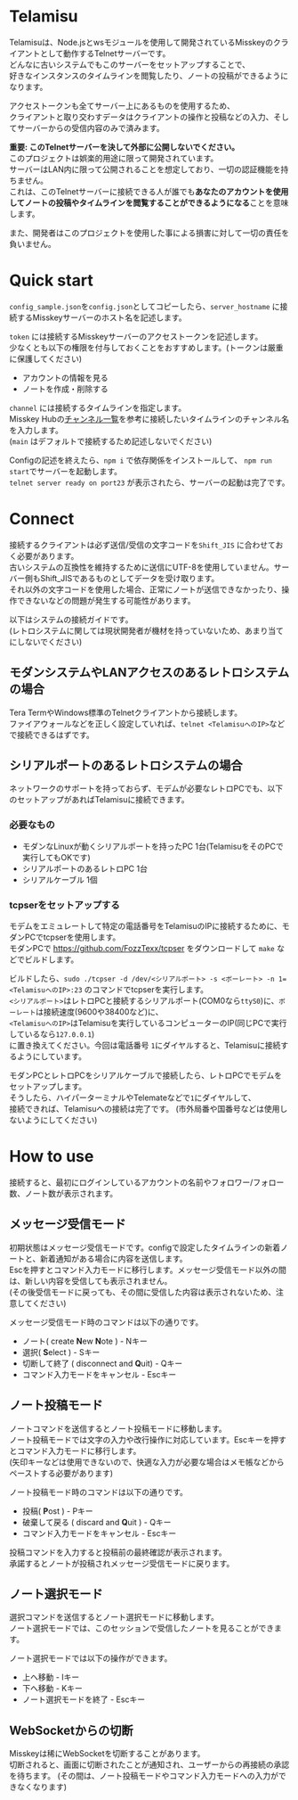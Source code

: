 # Telamisu
Telamisuは、Node.jsとwsモジュールを使用して開発されているMisskeyのクライアントとして動作するTelnetサーバーです。   
どんなに古いシステムでもこのサーバーをセットアップすることで、   
好きなインスタンスのタイムラインを閲覧したり、ノートの投稿ができるようになります。   

アクセストークンも全てサーバー上にあるものを使用するため、   
クライアントと取り交わすデータはクライアントの操作と投稿などの入力、そしてサーバーからの受信内容のみで済みます。

**重要: このTelnetサーバーを決して外部に公開しないでください。**   
このプロジェクトは娯楽的用途に限って開発されています。   
サーバーはLAN内に限って公開されることを想定しており、一切の認証機能を持ちません。   
これは、このTelnetサーバーに接続できる人が誰でも**あなたのアカウントを使用してノートの投稿やタイムラインを閲覧することができるようになる**ことを意味します。   

また、開発者はこのプロジェクトを使用した事による損害に対して一切の責任を負いません。   

# Quick start
`config_sample.json`を`config.json`としてコピーしたら、`server_hostname` に接続するMisskeyサーバーのホスト名を記述します。   

`token` には接続するMisskeyサーバーのアクセストークンを記述します。   
少なくとも以下の権限を付与しておくことをおすすめします。(トークンは厳重に保護してください)   
- アカウントの情報を見る
- ノートを作成・削除する

`channel` には接続するタイムラインを指定します。   
Misskey Hubの[チャンネル一覧](https://misskey-hub.net/docs/api/streaming/channel/)を参考に接続したいタイムラインのチャンネル名を入力します。   
(`main` はデフォルトで接続するため記述しないでください)   

Configの記述を終えたら、`npm i` で依存関係をインストールして、
`npm run start`でサーバーを起動します。   
`telnet server ready on port23` が表示されたら、サーバーの起動は完了です。

# Connect
接続するクライアントは必ず送信/受信の文字コードを`Shift_JIS` に合わせておく必要があります。   
古いシステムの互換性を維持するために送信にUTF-8を使用していません。サーバー側もShift_JISであるものとしてデータを受け取ります。   
それ以外の文字コードを使用した場合、正常にノートが送信できなかったり、操作できないなどの問題が発生する可能性があります。   

以下はシステムの接続ガイドです。   
(レトロシステムに関しては現状開発者が機材を持っていないため、あまり当てにしないでください)

## モダンシステムやLANアクセスのあるレトロシステムの場合
Tera TermやWindows標準のTelnetクライアントから接続します。   
ファイアウォールなどを正しく設定していれば、`telnet <TelamisuへのIP>`などで接続できるはずです。   

## シリアルポートのあるレトロシステムの場合
ネットワークのサポートを持っておらず、モデムが必要なレトロPCでも、以下のセットアップがあればTelamisuに接続できます。

### 必要なもの
- モダンなLinuxが動くシリアルポートを持ったPC 1台(TelamisuをそのPCで実行してもOKです)
- シリアルポートのあるレトロPC 1台
- シリアルケーブル 1個

### tcpserをセットアップする
モデムをエミュレートして特定の電話番号をTelamisuのIPに接続するために、モダンPCでtcpserを使用します。   
モダンPCで https://github.com/FozzTexx/tcpser をダウンロードして `make` などでビルドします。   

ビルドしたら、`sudo ./tcpser -d /dev/<シリアルポート> -s <ボーレート> -n 1=<TelamisuへのIP>:23` のコマンドでtcpserを実行します。   
`<シリアルポート>`はレトロPCと接続するシリアルポート(COM0なら`ttyS0`)に、`ボーレート`は接続速度(9600や38400など)に、   
`<TelamisuへのIP>`はTelamisuを実行しているコンピューターのIP(同じPCで実行しているなら`127.0.0.1`)   
に置き換えてください。今回は電話番号 `1`にダイヤルすると、Telamisuに接続するようにしています。   

モダンPCとレトロPCをシリアルケーブルで接続したら、レトロPCでモデムをセットアップします。   
そうしたら、ハイパーターミナルやTelemateなどで`1`にダイヤルして、   
接続できれば、Telamisuへの接続は完了です。
(市外局番や国番号などは使用しないようにしてください)

# How to use
接続すると、最初にログインしているアカウントの名前やフォロワー/フォロー数、ノート数が表示されます。
## メッセージ受信モード
初期状態はメッセージ受信モードです。configで設定したタイムラインの新着ノートと、新着通知がある場合に内容を送信します。   
Escを押すとコマンド入力モードに移行します。メッセージ受信モード以外の間は、新しい内容を受信しても表示されません。   
(その後受信モードに戻っても、その間に受信した内容は表示されないため、注意してください)   

メッセージ受信モード時のコマンドは以下の通りです。
- ノート( create **N**ew **N**ote ) - Nキー
- 選択( **S**elect ) - Sキー
- 切断して終了 ( disconnect and **Q**uit) - Qキー
- コマンド入力モードをキャンセル - Escキー
## ノート投稿モード
ノートコマンドを送信するとノート投稿モードに移動します。   
ノート投稿モードでは文字の入力や改行操作に対応しています。Escキーを押すとコマンド入力モードに移行します。   
(矢印キーなどは使用できないので、快適な入力が必要な場合はメモ帳などからペーストする必要があります)   

ノート投稿モード時のコマンドは以下の通りです。
- 投稿( **P**ost ) - Pキー
- 破棄して戻る ( discard and **Q**uit ) - Qキー
- コマンド入力モードをキャンセル - Escキー

投稿コマンドを入力すると投稿前の最終確認が表示されます。   
承諾するとノートが投稿されメッセージ受信モードに戻ります。
## ノート選択モード
選択コマンドを送信するとノート選択モードに移動します。   
ノート選択モードでは、このセッションで受信したノートを見ることができます。   

ノート選択モードでは以下の操作ができます。
- 上へ移動 - Iキー
- 下へ移動 - Kキー
- ノート選択モードを終了 - Escキー
## WebSocketからの切断
Misskeyは稀にWebSocketを切断することがあります。   
切断されると、画面に切断されたことが通知され、ユーザーからの再接続の承認を待ちます。
(その間は、ノート投稿モードやコマンド入力モードへの入力ができなくなります)